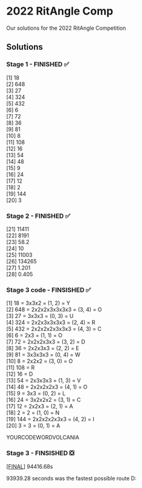 # 2022 RitAngle Comp
Our solutions for the 2022 RitAngle Competition <br />

## Solutions
### Stage 1 - FINISHED :white_check_mark:
[1] 18  <br />
[2] 648 <br />
[3] 27 <br />
[4] 324 <br />
[5] 432 <br />
[6] 6 <br />
[7] 72 <br />
[8] 36 <br />
[9] 81 <br />
[10] 8 <br />
[11] 108 <br />
[12] 16 <br />
[13] 54 <br />
[14] 48 <br />
[15] 9 <br />
[16] 24 <br />
[17] 12 <br />
[18] 2 <br />
[19] 144 <br />
[20] 3 <br />

### Stage 2 - FINISHED :white_check_mark:
[21] 11411 <br />
[22] 8191 <br />
[23] 58.2 <br />
[24] 10 <br />
[25] 11003 <br />
[26] 134265 <br />
[27] 1.201 <br />
[28] 0.405 <br />

### Stage 3 code - FINSISHED :white_check_mark:
[1] 18 = 3x3x2 = (1, 2) = Y <br />
[2] 648 = 2x2x2x3x3x3x3 = (3, 4) = O<br />
[3] 27 = 3x3x3 = (0, 3) = U<br />
[4] 324 = 2x2x3x3x3x3 = (2, 4) = R<br />
[5] 432 = 2x2x2x2x3x3x3 = (4, 3) = C<br />
[6] 6 = 2x3 = (1, 1) = O<br />
[7] 72 = 2x2x2x3x3 = (3, 2) = D<br />
[8] 36 = 2x2x3x3 = (2, 2) = E<br />
[9] 81 = 3x3x3x3 = (0, 4) = W<br />
[10] 8 = 2x2x2 = (3, 0) = O<br />
[11] 108 = R<br />
[12] 16 = D<br />
[13] 54 = 2x3x3x3 = (1, 3) = V<br />
[14] 48 = 2x2x2x2x3 = (4, 1) = O<br />
[15] 9 = 3x3 = (0, 2) = L<br />
[16] 24 = 3x2x2x2 = (3, 1) = C<br />
[17] 12 = 2x2x3 = (2, 1) = A<br />
[18] 2 = 2 = (1, 0) = N<br />
[19] 144 = 2x2x2x2x3x3 = (4, 2) = I<br />
[20] 3 = 3 = (0, 1) = A<br />

YOURCODEWORDVOLCANIA
### Stage 3 - FINSISHED :negative_squared_cross_mark: <br />
[[FINAL](#question-final)] 94416.68s <br />

93939.28 seconds was the fastest possible route D:
